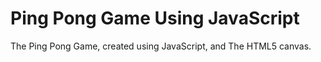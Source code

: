 # Ping Pong Game Using JavaScript

The Ping Pong Game, created using JavaScript, and The HTML5 canvas.
